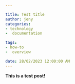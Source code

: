 ```yaml
---

title: Test title
author: jeny
categories: 
- technology
-  documentation

tags: 
- how-to
-  overview

date: 28/02/2023 12:00:00 AM
---
```



<p><strong>This is a test post!</strong></p>